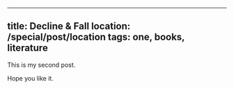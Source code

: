 ----
title: Decline & Fall
location: /special/post/location
tags: one, books, literature
----

This is my second post.

Hope you like it.
